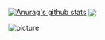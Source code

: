 <!--
**Hxinn/Hxinn** is a ✨ _special_ ✨ repository because its `README.md` (this file) appears on your GitHub profile. -->


[![Anurag's github stats](https://github-readme-stats.vercel.app/api?username=Hxinn&show_icons=true&theme=cobalt)](https://github.com/anuraghazra/github-readme-stats)
<a href="https://github.com/anuraghazra/convoychat">
  <img align="center" src="https://github-readme-stats.vercel.app/api/top-langs/?username=Hxinn&&hide=vue,css,html" />
</a>

![picture](https://raw.githubusercontent.com/saadeghi/saadeghi/master/dino.gif)

